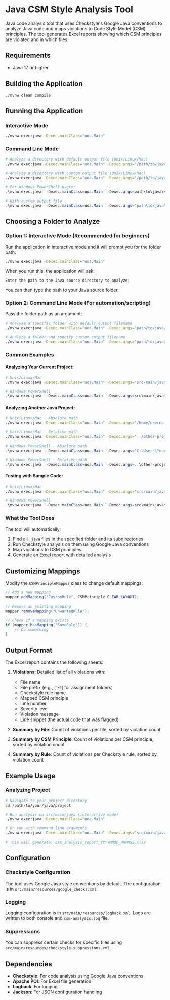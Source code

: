 # Java CSM Style Analysis Tool

Java code analysis tool that uses Checkstyle's Google Java conventions to analyze Java code and maps violations to Code Style Model (CSM) principles. The tool generates Excel reports showing which CSM principles are violated and in which files.

## Requirements

- Java 17 or higher

## Building the Application

```bash
./mvnw clean compile
```

## Running the Application

### Interactive Mode

```bash
./mvnw exec:java -Dexec.mainClass="uoa.Main"
```

### Command Line Mode

```bash
# Analyze a directory with default output file (Unix/Linux/Mac)
./mvnw exec:java -Dexec.mainClass="uoa.Main" -Dexec.args="/path/to/java/source"

# Analyze a directory with custom output file (Unix/Linux/Mac)
./mvnw exec:java -Dexec.mainClass="uoa.Main" -Dexec.args="/path/to/java/source custom_report.xlsx"
```

```powershell
# For Windows PowerShell users:
.\mvnw exec:java `-Dexec.mainClass=uoa.Main `-Dexec.args=path\to\java\source

# With custom output file
.\mvnw exec:java `-Dexec.mainClass=uoa.Main `-Dexec.args="path\to\java\source custom_report.xlsx"
```

## Choosing a Folder to Analyze

### Option 1: Interactive Mode (Recommended for beginners)

Run the application in interactive mode and it will prompt you for the folder path:

```bash
./mvnw exec:java -Dexec.mainClass="uoa.Main"
```

When you run this, the application will ask:

```
Enter the path to the Java source directory to analyze:
```

You can then type the path to your Java source folder.

### Option 2: Command Line Mode (For automation/scripting)

Pass the folder path as an argument:

```bash
# Analyze a specific folder with default output filename
./mvnw exec:java -Dexec.mainClass="uoa.Main" -Dexec.args="path/to/java/source"

# Analyze a folder and specify custom output filename
./mvnw exec:java -Dexec.mainClass="uoa.Main" -Dexec.args="path/to/java/source my_report.xlsx"
```

### Common Examples

#### Analyzing Your Current Project:

```bash
# Unix/Linux/Mac
./mvnw exec:java -Dexec.mainClass="uoa.Main" -Dexec.args="src/main/java"
```

```powershell
# Windows PowerShell
.\mvnw exec:java `-Dexec.mainClass=uoa.Main `-Dexec.args=src\main\java
```

#### Analyzing Another Java Project:

```bash
# Unix/Linux/Mac - Absolute path
./mvnw exec:java -Dexec.mainClass="uoa.Main" -Dexec.args="/home/username/projects/SomeJavaProject/src/main/java"

# Unix/Linux/Mac - Relative path
./mvnw exec:java -Dexec.mainClass="uoa.Main" -Dexec.args="../other-project/src/main/java"
```

```powershell
# Windows PowerShell - Absolute path
.\mvnw exec:java `-Dexec.mainClass=uoa.Main `-Dexec.args="C:\Users\YourName\Documents\SomeJavaProject\src\main\java"

# Windows PowerShell - Relative path
.\mvnw exec:java `-Dexec.mainClass=uoa.Main `-Dexec.args=..\other-project\src\main\java
```

#### Testing with Sample Code:

```bash
# Unix/Linux/Mac
./mvnw exec:java -Dexec.mainClass="uoa.Main" -Dexec.args="src/main/java/uoa/sample"
```

```powershell
# Windows PowerShell
.\mvnw exec:java `-Dexec.mainClass=uoa.Main `-Dexec.args=src\main\java\uoa\sample
```

### What the Tool Does

The tool will automatically:

1. Find all `.java` files in the specified folder and its subdirectories
2. Run Checkstyle analysis on them using Google Java conventions
3. Map violations to CSM principles
4. Generate an Excel report with detailed analysis

## Customizing Mappings

Modify the `CSMPrincipleMapper` class to change default mappings:

```java
// Add a new mapping
mapper.addMapping("CustomRule", CSMPrinciple.CLEAR_LAYOUT);

// Remove an existing mapping
mapper.removeMapping("UnwantedRule");

// Check if a mapping exists
if (mapper.hasMapping("SomeRule")) {
    // Do something
}
```

## Output Format

The Excel report contains the following sheets:

1. **Violations**: Detailed list of all violations with:

   - File name
   - File prefix (e.g., [1-1] for assignment folders)
   - Checkstyle rule name
   - Mapped CSM principle
   - Line number
   - Severity level
   - Violation message
   - Line snippet (the actual code that was flagged)

2. **Summary by File**: Count of violations per file, sorted by violation count

3. **Summary by CSM Principle**: Count of violations per CSM principle, sorted by violation count

4. **Summary by Rule**: Count of violations per Checkstyle rule, sorted by violation count

## Example Usage

### Analyzing Project

```bash
# Navigate to your project directory
cd /path/to/your/java/project

# Run analysis on src/main/java (interactive mode)
./mvnw exec:java -Dexec.mainClass="uoa.Main"

# Or run with command line arguments
./mvnw exec:java -Dexec.mainClass="uoa.Main" -Dexec.args="src/main/java"

# This will generate: csm_analysis_report_YYYYMMDD_HHMMSS.xlsx
```

## Configuration

### Checkstyle Configuration

The tool uses Google Java style conventions by default. The configuration is in `src/main/resources/google_checks.xml`.

### Logging

Logging configuration is in `src/main/resources/logback.xml`. Logs are written to both console and `csm-analysis.log` file.

### Suppressions

You can suppress certain checks for specific files using `src/main/resources/checkstyle-suppressions.xml`.

## Dependencies

- **Checkstyle**: For code analysis using Google Java conventions
- **Apache POI**: For Excel file generation
- **Logback**: For logging
- **Jackson**: For JSON configuration handling
